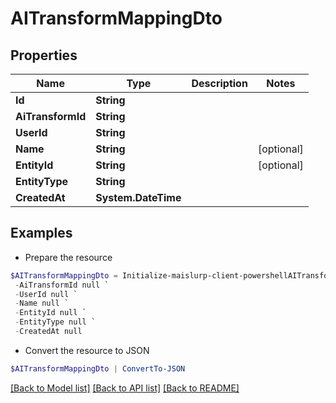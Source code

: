 # AITransformMappingDto
## Properties

Name | Type | Description | Notes
------------ | ------------- | ------------- | -------------
**Id** | **String** |  | 
**AiTransformId** | **String** |  | 
**UserId** | **String** |  | 
**Name** | **String** |  | [optional] 
**EntityId** | **String** |  | [optional] 
**EntityType** | **String** |  | 
**CreatedAt** | **System.DateTime** |  | 

## Examples

- Prepare the resource
```powershell
$AITransformMappingDto = Initialize-maislurp-client-powershellAITransformMappingDto  -Id null `
 -AiTransformId null `
 -UserId null `
 -Name null `
 -EntityId null `
 -EntityType null `
 -CreatedAt null
```

- Convert the resource to JSON
```powershell
$AITransformMappingDto | ConvertTo-JSON
```

[[Back to Model list]](../README#documentation-for-models) [[Back to API list]](../README#documentation-for-api-endpoints) [[Back to README]](../README)

